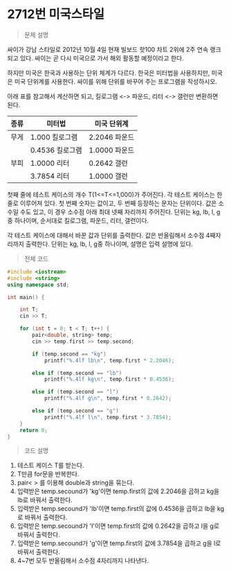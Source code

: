 # 2712번 미국스타일

> 문제 설명

싸이가 강남 스타일로 2012년 10월 4일 현재 빌보드 핫100 차트 2위에 2주 연속 랭크되고 있다. 싸이는 곧 다시 미국으로 가서 해외 활동할 예정이라고 한다.

하지만 미국은 한국과 사용하는 단위 체계가 다르다. 한국은 미터법을 사용하지만, 미국은 미국 단위계를 사용한다. 싸이를 위해 단위를 바꾸어 주는 프로그램을 작성하시오.

아래 표를 참고해서 계산하면 되고, 킬로그램 <-> 파운드, 리터 <-> 갤런만 변환하면 된다.

| 종류   | 미터법         | 미국 단위계     |
| ---- | ----------- | ---------- |
| 무게   | 1.000 킬로그램  | 2.2046 파운드 |
|      | 0.4536 킬로그램 | 1.0000 파운드 |
| 부피   | 1.0000 리터   | 0.2642 갤런  |
|      | 3.7854 리터   | 1.0000 갤런  |

첫째 줄에 테스트 케이스의 개수 T(1<=T<=1,000)가 주어진다. 각 테스트 케이스는 한 줄로 이루어져 있다. 첫 번째 숫자는 값이고, 두 번째 등장하는 문자는 단위이다. 값은 소수일 수도 있고, 이 경우 소수점 아래 최대 넷째 자리까지 주어진다. 단위는 kg, lb, l, g 중 하나이며, 순서대로 킬로그램, 파운드, 리터, 갤런이다.

각 테스트 케이스에 대해서 바꾼 값과 단위를 출력한다. 값은 반올림해서 소수점 4째자리까지 출력한다. 단위는 kg, lb, l, g중 하나이며, 설명은 입력 설명에 있다.

> 전체 코드

```c++
#include <iostream>
#include <string>
using namespace std;

int main() {

    int T;
    cin >> T;

    for (int t = 0; t < T; t++) {
        pair<double, string> temp;
        cin >> temp.first >> temp.second;

        if (temp.second == "kg")
            printf("%.4lf lb\n", temp.first * 2.2046);

        else if (temp.second == "lb")
            printf("%.4lf kg\n", temp.first * 0.4536);

        else if (temp.second == "l")
            printf("%.4lf g\n", temp.first * 0.2642);

        else if (temp.second == "g")
            printf("%.4lf l\n", temp.first * 3.7854);
    }
    return 0;
}
```

> 코드 설명

1. 테스트 케이스 T를 받는다.
2. T만큼 for문을 반복한다.
3. pair< > 를 이용해 double과 string을 묶는다.
4. 입력받은 temp.secound가 'kg'이면 temp.first의 값에 2.2046을 곱하고 kg을 lb로 바꿔서 출력한다.
5. 입력받은 temp.secound가 'lb'이면 temp.first의 값에 0.4536을 곱하고 lb을 kg로 바꿔서 출력한다.
6. 입력받은 temp.secound가 'l'이면 temp.first의 값에 0.2642을 곱하고 l을 g로 바꿔서 출력한다.
7. 입력받은 temp.secound가 'g'이면 temp.first의 값에 3.7854을 곱하고 g을 l로 바꿔서 출력한다.
8. 4~7번 모두 반올림해서 소수점 4자리까지 나타낸다.

